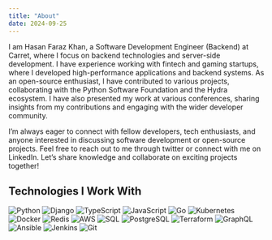 ```yaml
---
title: "About"
date: 2024-09-25
---
```


I am Hasan Faraz Khan, a Software Development Engineer (Backend) at Carret, where I focus on backend technologies and server-side development. I have experience working with fintech and gaming startups, where I developed high-performance applications and backend systems. As an open-source enthusiast, I have contributed to various projects, collaborating with the Python Software Foundation and the Hydra ecosystem. I have also presented my work at various conferences, sharing insights from my contributions and engaging with the wider developer community.

I’m always eager to connect with fellow developers, tech enthusiasts, and anyone interested in discussing software development or open-source projects. Feel free to reach out to me through twitter or connect with me on LinkedIn. Let’s share knowledge and collaborate on exciting projects together!

## Technologies I Work With

![Python](https://img.icons8.com/color/48/000000/python.png) ![Django](https://img.icons8.com/color/48/000000/django.png) ![TypeScript](https://img.icons8.com/color/48/000000/typescript.png) ![JavaScript](https://img.icons8.com/color/48/000000/javascript.png) ![Go](https://img.icons8.com/color/48/000000/golang.png) ![Kubernetes](https://img.icons8.com/color/48/000000/kubernetes.png) ![Docker](https://img.icons8.com/color/48/000000/docker.png) ![Redis](https://img.icons8.com/color/48/000000/redis.png) ![AWS](https://img.icons8.com/color/48/000000/amazon-web-services.png) ![SQL](https://img.icons8.com/color/48/000000/sql.png) ![PostgreSQL](https://img.icons8.com/color/48/000000/postgreesql.png) ![Terraform](https://img.icons8.com/color/48/000000/terraform.png) ![GraphQL](https://img.icons8.com/color/48/000000/graphql.png) ![Ansible](https://img.icons8.com/color/48/000000/ansible.png) ![Jenkins](https://img.icons8.com/color/48/000000/jenkins.png) ![Git](https://img.icons8.com/color/48/000000/git.png)




